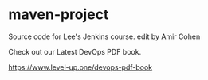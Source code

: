 # maven-project
Source code for  Lee's Jenkins course.
edit by Amir Cohen

Check out our Latest DevOps PDF book.

https://www.level-up.one/devops-pdf-book
